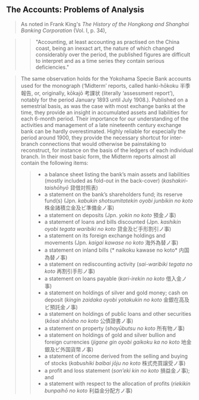 ## The Accounts: Problems of Analysis

> As noted in Frank King's *The History of the Hongkong and Shanghai Banking Corporation* (Vol. I, p. 34),

>> "Accounting, at least accounting as practised on the China coast, being an inexact art, the nature of which changed considerably over the period, the published figures are difficult to interpret and as a time series they contain serious deficiencies."

> The same observation holds for the Yokohama Specie Bank accounts used for the monograph (‘Midterm’ reports, called hanki-hōkoku 半季報告, or, originally, kōkajō 考課状 (literally ‘assessment report’), notably for the period January 1893 until July 1908.). Published on a semestrial basis, as was the case with most exchange banks at the time, they provide an insight in accumulated assets and liabilities for each 6-month period. Their importance for our understanding of the activities and management of a late nineteenth century exchange bank can be hardly overestimated. Highly reliable for especially the period around 1900, they provide the necessary shortcut for inter-branch connections that would otherwise be painstaking to reconstruct, for instance on the basis of the ledgers of each individual branch.
> In their most basic form, the Midterm reports almost all contain the following items:
>> * a balance sheet listing the bank’s main assets and liabilities (mostly included as fold-out in the back-cover) (*kashakiri-taishōhyō* 貸借対照表)
>> * a statement on the bank’s shareholders fund; its reserve fund(s) (Jpn. *kabukin shotsumitatekin oyobi junbikin no koto* 株金諸積立金及ビ準備金ノ事)
>> * a statement on deposits (Jpn. *yokin no koto* 預金ノ事)
>> * a statement of loans and bills discounted (Jpn. *kashikin oyobi tegata waribiki no koto* 貸金及ビ手形割引ノ事)
>> * a statement on its foreign exchange holdings and movements (Jpn. *kaigai kawase no koto* 海外為替ノ事)
>> * a statement on inland bills (* naikoku kawase no koto* 内国為替ノ事)
>> * a statement on rediscounting activity (*sai-waribiki tegata no koto* 再割引手形ノ事)
>> * a statement on loans payable (*kari-irekin no koto* 借入金ノ事)
>> * a statement on holdings of silver and gold money; cash on deposit (*kingin zaidaka oyobi yotakukin no koto* 金銀在高及ビ預託金ノ事) 
>> * a statement on holdings of public loans and other securities (*kōsai shōsho no koto* 公債證書ノ事)
>> * a statement on property (*shoyūbutsu no koto* 所有物ノ事)
>> * a statement on holdings of gold and silver bullion and foreign currencies (*jigane gin oyobi gaikoku ka no koto* 地金銀及ビ外国貨幣ノ事)
>> * a statement of income derived from the selling and buying of stocks (*kabushiki baibai jōju no koto* 株式売買譲受ノ事)
>> * a profit and loss statement (*son’eki kin no koto* 損益金ノ事); and 
>> * a statement with respect to the allocation of profits (*riekikin bunpaihō no koto*  利益金分配方ノ事)
